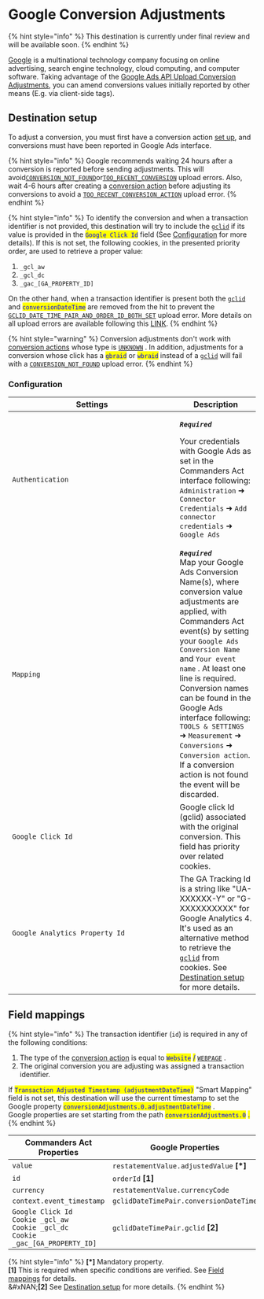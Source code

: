 # Google Conversion Adjustments

{% hint style="info" %}
This destination is currently under final review and will be available soon.
{% endhint %}

[Google](https://about.google/) is a multinational technology company focusing on online advertising, search engine technology, cloud computing, and computer software. Taking advantage of the [Google Ads API Upload Conversion Adjustments](https://developers.google.com/google-ads/api/docs/conversions/upload-adjustments), you can amend conversions values initially reported by other means (E.g. via client-side tags).

## Destination setup

To adjust a conversion, you must first have a conversion action [set up](https://support.google.com/google-ads/answer/1722054), and conversions must have been reported in Google Ads interface.

{% hint style="info" %}
Google recommends waiting 24 hours after a conversion is reported before sending adjustments. This will avoid[`CONVERSION_NOT_FOUND`](https://developers.google.com/google-ads/api/reference/rpc/v14/ConversionAdjustmentUploadErrorEnum.ConversionAdjustmentUploadError#conversion_not_found)or[`TOO_RECENT_CONVERSION`](https://developers.google.com/google-ads/api/reference/rpc/v14/ConversionAdjustmentUploadErrorEnum.ConversionAdjustmentUploadError#too_recent_conversion) upload errors. Also, wait 4-6 hours after creating a [conversion action](https://support.google.com/google-ads/answer/6032150?sjid=6242609434917944234-EU) before adjusting its conversions to avoid a [`TOO_RECENT_CONVERSION_ACTION`](https://developers.google.com/google-ads/api/reference/rpc/v14/ConversionAdjustmentUploadErrorEnum.ConversionAdjustmentUploadError#too_recent_conversion_action) upload error.
{% endhint %}

{% hint style="info" %}
To identify the conversion and when a transaction identifier is not provided, this destination will try to include the [`gclid`](https://support.google.com/google-ads/answer/9744275?hl=en) if its value is provided in the <mark style="color:blue;">`Google Click Id`</mark> field (See [Configuration](google-conversion-adjustments.md#configuration) for more details). If this is not set, the following cookies, in the presented priority order, are used to retrieve a proper value:

1. `_gcl_aw`
2. `_gcl_dc`
3. `_gac_[GA_PROPERTY_ID]`

On the other hand, when a transaction identifier is present both the [`gclid`](https://support.google.com/google-ads/answer/9744275?hl=en) and <mark style="color:blue;">`conversionDateTime`</mark> are removed from the hit to prevent the [`GCLID_DATE_TIME_PAIR_AND_ORDER_ID_BOTH_SET`](https://developers.google.com/google-ads/api/reference/rpc/v14/ConversionAdjustmentUploadErrorEnum.ConversionAdjustmentUploadError#gclid_date_time_pair_and_order_id_both_set) upload error. More details on all upload errors are available following this [LINK](https://developers.google.com/google-ads/api/reference/rpc/v14/ConversionAdjustmentUploadErrorEnum.ConversionAdjustmentUploadError).
{% endhint %}

{% hint style="warning" %}
Conversion adjustments don't work with [conversion actions](https://support.google.com/google-ads/answer/6032150?sjid=6242609434917944234-EU) whose type is [`UNKNOWN`](https://developers.google.com/google-ads/api/reference/rpc/v14/ConversionActionTypeEnum.ConversionActionType#unknown) . In addition, adjustments for a conversion whose click has a <mark style="color:blue;">`gbraid`</mark> or <mark style="color:blue;">`wbraid`</mark> instead of a [`gclid`](https://support.google.com/google-ads/answer/1033981) will fail with a [`CONVERSION_NOT_FOUND`](https://developers.google.com/google-ads/api/reference/rpc/v14/ConversionAdjustmentUploadErrorEnum.ConversionAdjustmentUploadError#conversion_not_found) upload error.
{% endhint %}

### Configuration

<table><thead><tr><th width="325">Settings</th><th>Description</th></tr></thead><tbody><tr><td><code>Authentication</code></td><td><p><em><strong><code>Required</code></strong></em></p><p>Your credentials with Google Ads as set in the Commanders Act interface following: <code>Administration</code> ➜ <code>Connector Credentials</code> ➜ <code>Add connector credentials</code> ➜ <code>Google Ads</code></p></td></tr><tr><td><code>Mapping</code></td><td><em><strong><code>Required</code></strong></em> <br>Map your Google Ads Conversion Name(s), where conversion value adjustments are applied, with Commanders Act event(s) by setting your <code>Google Ads Conversion Name</code><br>and <code>Your event name</code> . At least one line is required. Conversion names can be found in the Google Ads interface following: <code>TOOLS &#x26; SETTINGS</code> ➜ <code>Measurement</code> ➜ <code>Conversions</code> ➜ <code>Conversion action</code>.<br>If a conversion action is not found the event will be discarded.</td></tr><tr><td><code>Google Click Id</code></td><td>Google click Id (gclid) associated with the original conversion. This field has priority over related cookies.</td></tr><tr><td><code>Google Analytics Property Id</code></td><td>The GA Tracking Id is a string like "UA-XXXXXX-Y" or "G-XXXXXXXXXX" for Google Analytics 4. It's used as an alternative method to retrieve the <a href="https://support.google.com/google-ads/answer/9744275?hl=en"><code>gclid</code></a> from cookies. See <a href="google-conversion-adjustments.md#destination-setup">Destination setup</a> for more details.</td></tr></tbody></table>

## Field mappings

{% hint style="info" %}
The transaction identifier (`id`) is required in any of the following conditions:

1. The type of the [conversion action](https://support.google.com/google-ads/answer/6032150?sjid=6242609434917944234-EU) is equal to <mark style="color:blue;">`Website`</mark> <mark style="color:blue;"></mark><mark style="color:blue;">/</mark> [`WEBPAGE`](https://developers.google.com/google-ads/api/reference/rpc/v14/ConversionActionTypeEnum.ConversionActionType#webpage) .
2. The original conversion you are adjusting was assigned a transaction identifier.

If <mark style="color:blue;">`Transaction Adjusted Timestamp (adjustmentDateTime)`</mark> "Smart Mapping" field is not set, this destination will use the current timestamp to set the Google property <mark style="color:blue;">`conversionAdjustments.0.adjustmentDateTime`</mark> .\
Google properties are set starting from the path <mark style="color:blue;">`conversionAdjustments.0`</mark> <mark style="color:blue;"></mark><mark style="color:blue;">.</mark>
{% endhint %}

<table><thead><tr><th width="345">Commanders Act Properties</th><th>Google Properties</th></tr></thead><tbody><tr><td><code>value</code></td><td><code>restatementValue.adjustedValue</code> <strong>[*]</strong></td></tr><tr><td><code>id</code></td><td><code>orderId</code> <strong>[1]</strong></td></tr><tr><td><code>currency</code></td><td><code>restatementValue.currencyCode</code></td></tr><tr><td><code>context.event_timestamp</code></td><td><code>gclidDateTimePair.conversionDateTime</code></td></tr><tr><td><code>Google Click Id</code>  <br><code>Cookie _gcl_aw</code><br><code>Cookie _gcl_dc</code><br><code>Cookie _gac_[GA_PROPERTY_ID]</code></td><td><code>gclidDateTimePair.gclid</code> <strong>[2]</strong></td></tr></tbody></table>

{% hint style="info" %}
**\[\*]** Mandatory property.\
**\[1]** This is required when specific conditions are verified. See [Field mappings](google-conversion-adjustments.md#field-mappings) for details.\
&#xNAN;**\[2]** See [Destination setup](google-conversion-adjustments.md#destination-setup) for more details.
{% endhint %}
